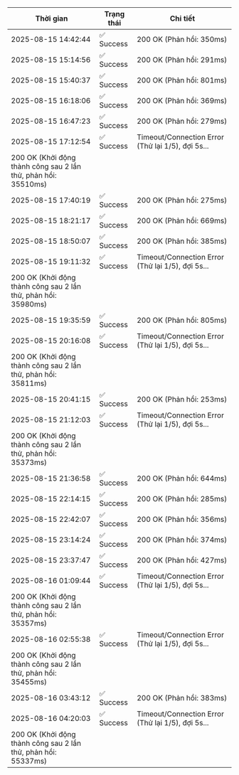 | Thời gian | Trạng thái | Chi tiết |
|---|---|---|
| 2025-08-15 14:42:44 | ✅ Success | 200 OK (Phản hồi: 350ms) |
| 2025-08-15 15:14:56 | ✅ Success | 200 OK (Phản hồi: 291ms) |
| 2025-08-15 15:40:37 | ✅ Success | 200 OK (Phản hồi: 801ms) |
| 2025-08-15 16:18:06 | ✅ Success | 200 OK (Phản hồi: 369ms) |
| 2025-08-15 16:47:23 | ✅ Success | 200 OK (Phản hồi: 279ms) |
| 2025-08-15 17:12:54 | ✅ Success | Timeout/Connection Error (Thử lại 1/5), đợi 5s...
200 OK (Khởi động thành công sau 2 lần thử, phản hồi: 35510ms) |
| 2025-08-15 17:40:19 | ✅ Success | 200 OK (Phản hồi: 275ms) |
| 2025-08-15 18:21:17 | ✅ Success | 200 OK (Phản hồi: 669ms) |
| 2025-08-15 18:50:07 | ✅ Success | 200 OK (Phản hồi: 385ms) |
| 2025-08-15 19:11:32 | ✅ Success | Timeout/Connection Error (Thử lại 1/5), đợi 5s...
200 OK (Khởi động thành công sau 2 lần thử, phản hồi: 35980ms) |
| 2025-08-15 19:35:59 | ✅ Success | 200 OK (Phản hồi: 805ms) |
| 2025-08-15 20:16:08 | ✅ Success | Timeout/Connection Error (Thử lại 1/5), đợi 5s...
200 OK (Khởi động thành công sau 2 lần thử, phản hồi: 35811ms) |
| 2025-08-15 20:41:15 | ✅ Success | 200 OK (Phản hồi: 253ms) |
| 2025-08-15 21:12:03 | ✅ Success | Timeout/Connection Error (Thử lại 1/5), đợi 5s...
200 OK (Khởi động thành công sau 2 lần thử, phản hồi: 35373ms) |
| 2025-08-15 21:36:58 | ✅ Success | 200 OK (Phản hồi: 644ms) |
| 2025-08-15 22:14:15 | ✅ Success | 200 OK (Phản hồi: 285ms) |
| 2025-08-15 22:42:07 | ✅ Success | 200 OK (Phản hồi: 356ms) |
| 2025-08-15 23:14:24 | ✅ Success | 200 OK (Phản hồi: 374ms) |
| 2025-08-15 23:37:47 | ✅ Success | 200 OK (Phản hồi: 427ms) |
| 2025-08-16 01:09:44 | ✅ Success | Timeout/Connection Error (Thử lại 1/5), đợi 5s...
200 OK (Khởi động thành công sau 2 lần thử, phản hồi: 35357ms) |
| 2025-08-16 02:55:38 | ✅ Success | Timeout/Connection Error (Thử lại 1/5), đợi 5s...
200 OK (Khởi động thành công sau 2 lần thử, phản hồi: 35455ms) |
| 2025-08-16 03:43:12 | ✅ Success | 200 OK (Phản hồi: 383ms) |
| 2025-08-16 04:20:03 | ✅ Success | Timeout/Connection Error (Thử lại 1/5), đợi 5s...
200 OK (Khởi động thành công sau 2 lần thử, phản hồi: 55337ms) |
